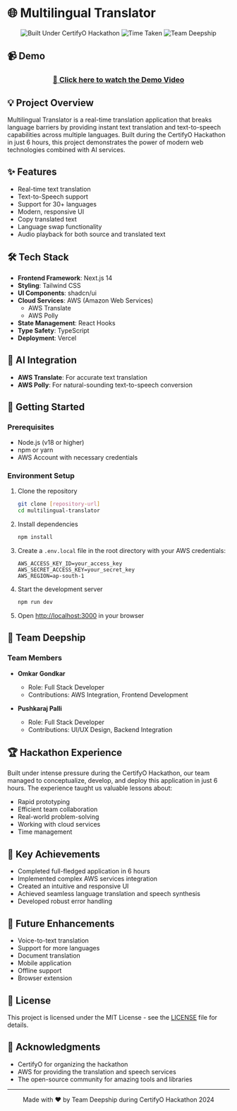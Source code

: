 # 🌐 Multilingual Translator

<div align="center">
  <img src="https://img.shields.io/badge/Built%20Under-CertifyO%20Hackathon-blue" alt="Built Under CertifyO Hackathon"/>
  <img src="https://img.shields.io/badge/Time%20Taken-6%20Hours-green" alt="Time Taken"/>
  <img src="https://img.shields.io/badge/Team-Deepship-orange" alt="Team Deepship"/>
</div>

## 📹 Demo

<div align="center">
  
  ### [🎥 Click here to watch the Demo Video](https://github.com/omkargondkar/multilingual-translator/raw/main/public/Output.mp4)
  
</div>

## 💡 Project Overview
Multilingual Translator is a real-time translation application that breaks language barriers by providing instant text translation and text-to-speech capabilities across multiple languages. Built during the CertifyO Hackathon in just 6 hours, this project demonstrates the power of modern web technologies combined with AI services.

## ✨ Features
- Real-time text translation
- Text-to-Speech support
- Support for 30+ languages
- Modern, responsive UI
- Copy translated text
- Language swap functionality
- Audio playback for both source and translated text

## 🛠️ Tech Stack
- **Frontend Framework**: Next.js 14
- **Styling**: Tailwind CSS
- **UI Components**: shadcn/ui
- **Cloud Services**: AWS (Amazon Web Services)
  - AWS Translate
  - AWS Polly
- **State Management**: React Hooks
- **Type Safety**: TypeScript
- **Deployment**: Vercel

## 🤖 AI Integration
- **AWS Translate**: For accurate text translation
- **AWS Polly**: For natural-sounding text-to-speech conversion

## 🚀 Getting Started

### Prerequisites
- Node.js (v18 or higher)
- npm or yarn
- AWS Account with necessary credentials

### Environment Setup
1. Clone the repository
   ```bash
   git clone [repository-url]
   cd multilingual-translator
   ```

2. Install dependencies
   ```bash
   npm install
   ```

3. Create a `.env.local` file in the root directory with your AWS credentials:
   ```env
   AWS_ACCESS_KEY_ID=your_access_key
   AWS_SECRET_ACCESS_KEY=your_secret_key
   AWS_REGION=ap-south-1
   ```

4. Start the development server
   ```bash
   npm run dev
   ```

5. Open [http://localhost:3000](http://localhost:3000) in your browser

## 👥 Team Deepship

### Team Members
- **Omkar Gondkar**
  - Role: Full Stack Developer
  - Contributions: AWS Integration, Frontend Development

- **Pushkaraj Palli**
  - Role: Full Stack Developer
  - Contributions: UI/UX Design, Backend Integration

## 🏆 Hackathon Experience
Built under intense pressure during the CertifyO Hackathon, our team managed to conceptualize, develop, and deploy this application in just 6 hours. The experience taught us valuable lessons about:
- Rapid prototyping
- Efficient team collaboration
- Real-world problem-solving
- Working with cloud services
- Time management

## 🌟 Key Achievements
- Completed full-fledged application in 6 hours
- Implemented complex AWS services integration
- Created an intuitive and responsive UI
- Achieved seamless language translation and speech synthesis
- Developed robust error handling

## 📝 Future Enhancements
- Voice-to-text translation
- Support for more languages
- Document translation
- Mobile application
- Offline support
- Browser extension

## 📄 License
This project is licensed under the MIT License - see the [LICENSE](LICENSE) file for details.

## 🙏 Acknowledgments
- CertifyO for organizing the hackathon
- AWS for providing the translation and speech services
- The open-source community for amazing tools and libraries

---
<div align="center">
  Made with ❤️ by Team Deepship during CertifyO Hackathon 2024
</div> 